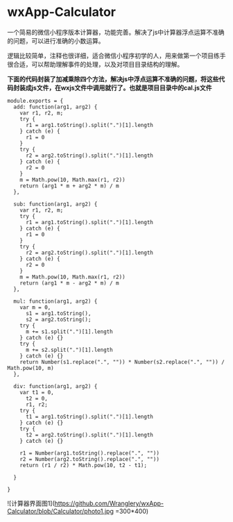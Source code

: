# wxApp-Calculator
一个简易的微信小程序版本计算器，功能完善。解决了js中计算器浮点运算不准确的问题，可以进行准确的小数运算。

逻辑比较简单，注释也很详细，适合微信小程序初学的人，用来做第一个项目练手很合适，可以帮助理解事件的处理，以及对项目目录结构的理解。

**下面的代码封装了加减乘除四个方法，解决js中浮点运算不准确的问题，将这些代码封装成js文件，在wxjs文件中调用就行了。也就是项目目录中的cal.js文件**

```
module.exports = {
  add: function(arg1, arg2) {
    var r1, r2, m;
    try {
      r1 = arg1.toString().split(".")[1].length
    } catch (e) {
      r1 = 0
    }
    try {
      r2 = arg2.toString().split(".")[1].length
    } catch (e) {
      r2 = 0
    }
    m = Math.pow(10, Math.max(r1, r2))
    return (arg1 * m + arg2 * m) / m
  },

  sub: function(arg1, arg2) {
    var r1, r2, m;
    try {
      r1 = arg1.toString().split(".")[1].length
    } catch (e) {
      r1 = 0
    }
    try {
      r2 = arg2.toString().split(".")[1].length
    } catch (e) {
      r2 = 0
    }
    m = Math.pow(10, Math.max(r1, r2))
    return (arg1 * m - arg2 * m) / m
  },

  mul: function(arg1, arg2) {
    var m = 0,
      s1 = arg1.toString(),
      s2 = arg2.toString();
    try {
      m += s1.split(".")[1].length
    } catch (e) {}
    try {
      m += s2.split(".")[1].length
    } catch (e) {}
    return Number(s1.replace(".", "")) * Number(s2.replace(".", "")) / Math.pow(10, m)
  },

  div: function(arg1, arg2) {
    var t1 = 0,
      t2 = 0,
      r1, r2;
    try {
      t1 = arg1.toString().split(".")[1].length
    } catch (e) {}
    try {
      t2 = arg2.toString().split(".")[1].length
    } catch (e) {}

    r1 = Number(arg1.toString().replace(".", ""))
    r2 = Number(arg2.toString().replace(".", ""))
    return (r1 / r2) * Math.pow(10, t2 - t1);

  }

}
```

![计算器界面图1](https://github.com/Wranglery/wxApp-Calculator/blob/Calculator/photo1.jpg =300*400)

